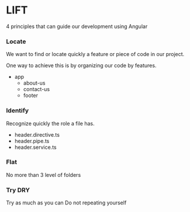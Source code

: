 # LIFT

4 principles that can guide our development using Angular

### Locate

We want to find or locate quickly a feature or piece of code in our project.

One way to achieve this is by organizing our code by features.

* app
  * about-us
  * contact-us
  * footer

### Identify

Recognize quickly the role a file has.

* header.directive.ts
* header.pipe.ts
* header.service.ts

### Flat

No more than 3 level of folders

### Try DRY

Try as much as you can Do not repeating yourself

<!--stackedit_data:
eyJoaXN0b3J5IjpbLTEzMjcwMzc1MDRdfQ==
-->